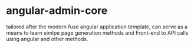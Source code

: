 # angular-admin-core
tailored after the modern fuse angular application template, can serve as a means to learn simlpe page generation methods and Front-end to API calls using angular and other methods.
